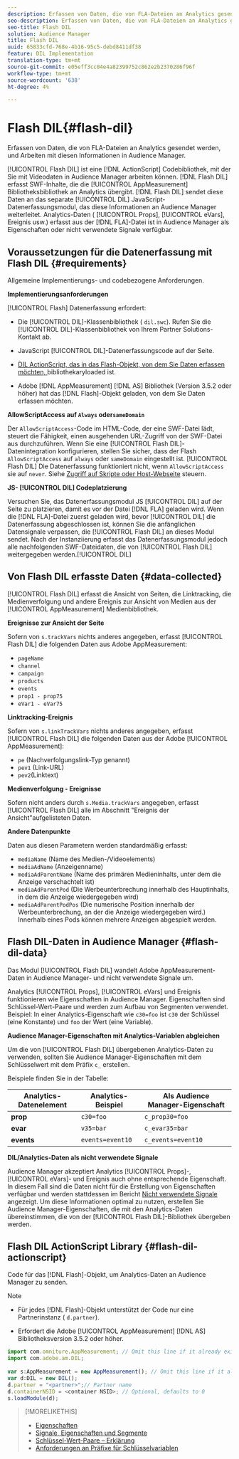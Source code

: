 ```yaml
---
description: Erfassen von Daten, die von FLA-Dateien an Analytics gesendet werden, und Arbeiten mit diesen Informationen in Audience Manager.
seo-description: Erfassen von Daten, die von FLA-Dateien an Analytics gesendet werden, und Arbeiten mit diesen Informationen in Audience Manager.
seo-title: Flash DIL
solution: Audience Manager
title: Flash DIL
uuid: 65833cfd-768e-4b16-95c5-debd8411df38
feature: DIL Implementation
translation-type: tm+mt
source-git-commit: e05eff3cc04e4a82399752c862e2b2370286f96f
workflow-type: tm+mt
source-wordcount: '638'
ht-degree: 4%

---
```



# Flash DIL{#flash-dil}

Erfassen von Daten, die von FLA-Dateien an Analytics gesendet werden, und Arbeiten mit diesen Informationen in Audience Manager.

<!-- 

c_flash_dil_toc.xml

 -->

[!UICONTROL Flash DIL] ist eine  [!DNL ActionScript] Codebibliothek, mit der Sie mit Videodaten in Audience Manager arbeiten können. [!DNL Flash DIL] erfasst SWF-Inhalte, die die  [!UICONTROL AppMeasurement] Bibliotheksbibliothek an Analytics übergibt. [!DNL Flash DIL] sendet diese Daten an das separate  [!UICONTROL DIL] JavaScript-Datenerfassungsmodul, das diese Informationen an Audience Manager weiterleitet. Analytics-Daten ( [!UICONTROL Props], [!UICONTROL eVars], Ereignis usw.) erfasst aus der [!DNL FLA]-Datei ist in Audience Manager als Eigenschaften oder nicht verwendete Signale verfügbar.

## Voraussetzungen für die Datenerfassung mit Flash DIL {#requirements}

Allgemeine Implementierungs- und codebezogene Anforderungen.

<!-- 

c_flash_dil_intro.xml

 -->

**Implementierungsanforderungen**

[!UICONTROL Flash] Datenerfassung erfordert:

* Die [!UICONTROL DIL]-Klassenbibliothek ( `dil.swc`). Rufen Sie die [!UICONTROL DIL]-Klassenbibliothek von Ihrem Partner Solutions-Kontakt ab.

* JavaScript [!UICONTROL DIL]-Datenerfassungscode auf der Seite.
* [DIL ActionScript, das in das Flash-Objekt, von dem Sie Daten erfassen möchten, ](../dil/dil-flash.md#flash-dil-actionscript) bibliothekaryloaded ist.
* Adobe [!DNL AppMeasurement] [!DNL AS] Bibliothek (Version 3.5.2 oder höher) hat das [!DNL Flash]-Objekt geladen, von dem Sie Daten erfassen möchten.

**AllowScriptAccess auf  `Always` oder`sameDomain`**

Der `AllowScriptAccess`-Code im HTML-Code, der eine SWF-Datei lädt, steuert die Fähigkeit, einen ausgehenden URL-Zugriff von der SWF-Datei aus durchzuführen. Wenn Sie eine [!UICONTROL Flash DIL]-Datenintegration konfigurieren, stellen Sie sicher, dass der Flash `AllowScriptAccess` auf `always` oder `sameDomain` eingestellt ist. [!UICONTROL Flash DIL] Die Datenerfassung funktioniert nicht, wenn  `AllowScriptAccess` sie auf  `never`. Siehe [Zugriff auf Skripte oder Host-Webseite](https://helpx.adobe.com/flash/kb/control-access-scripts-host-web.html) steuern.

**JS- [!UICONTROL DIL] Codeplatzierung**

Versuchen Sie, das Datenerfassungsmodul JS [!UICONTROL DIL] auf der Seite zu platzieren, damit es vor der Datei [!DNL FLA] geladen wird. Wenn die [!DNL FLA]-Datei zuerst geladen wird, bevor [!UICONTROL DIL] die Datenerfassung abgeschlossen ist, können Sie die anfänglichen Datensignale verpassen, die [!UICONTROL Flash DIL] an dieses Modul sendet. Nach der Instanziierung erfasst das Datenerfassungsmodul jedoch alle nachfolgenden SWF-Dateidaten, die von [!UICONTROL Flash DIL] weitergegeben werden.[!UICONTROL DIL]

## Von Flash DIL erfasste Daten {#data-collected}

[!UICONTROL Flash DIL] erfasst die Ansicht von Seiten, die Linktracking, die Medienverfolgung und andere Ereignis zur Ansicht von Medien aus der  [!UICONTROL AppMeasurement] Medienbibliothek.

<!-- 

r_flash_dil_data_collected.xml

 -->

**Ereignisse zur Ansicht der Seite**

Sofern von `s.trackVars` nichts anderes angegeben, erfasst [!UICONTROL Flash DIL] die folgenden Daten aus Adobe AppMeasurement:

* `pageName`
* `channel`
* `campaign`
* `products`
* `events`
* `prop1 - prop75`
* `eVar1 - eVar75`

**Linktracking-Ereignis**

Sofern von `s.linkTrackVars` nichts anderes angegeben, erfasst [!UICONTROL Flash DIL] die folgenden Daten aus der Adobe [!UICONTROL AppMeasurement]:

* `pe` (Nachverfolgungslink-Typ genannt)
* `pev1` (Link-URL)
* `pev2`(Linktext)

**Medienverfolgung - Ereignisse**

Sofern nicht anders durch `s.Media.trackVars` angegeben, erfasst [!UICONTROL Flash DIL] alle im Abschnitt &quot;Ereignis der Ansicht&quot;aufgelisteten Daten.

**Andere Datenpunkte**

Daten aus diesen Parametern werden standardmäßig erfasst:

* `mediaName` (Name des Medien-/Videoelements)
* `mediaAdName` (Anzeigenname)
* `mediaAdParentName` (Name des primären Medieninhalts, unter dem die Anzeige verschachtelt ist)
* `mediaAdParentPod` (Die Werbeunterbrechung innerhalb des Hauptinhalts, in dem die Anzeige wiedergegeben wird)
* `mediaAdParentPodPos` (Die numerische Position innerhalb der Werbeunterbrechung, an der die Anzeige wiedergegeben wird.) Innerhalb eines Pods können mehrere Anzeigen abgespielt werden.

## Flash DIL-Daten in Audience Manager {#flash-dil-data}

Das Modul [!UICONTROL Flash DIL] wandelt Adobe AppMeasurement-Daten in Audience Manager- und nicht verwendete Signale um.

<!-- 

c_flash_dil_in_aam.xml

 -->

Analytics [!UICONTROL Props], [!UICONTROL eVars] und Ereignis funktionieren wie Eigenschaften in Audience Manager. Eigenschaften sind Schlüssel-Wert-Paare und werden zum Aufbau von Segmenten verwendet. Beispiel: In einer Analytics-Eigenschaft wie `c30=foo` ist `c30` der Schlüssel (eine Konstante) und `foo` der Wert (eine Variable).

**Audience Manager-Eigenschaften mit Analytics-Variablen abgleichen**

Um die von [!UICONTROL Flash DIL] übergebenen Analytics-Daten zu verwenden, sollten Sie Audience Manager-Eigenschaften mit dem Schlüsselwert mit dem Präfix `c_` erstellen.

Beispiele finden Sie in der Tabelle:

| Analytics-Datenelement | Analytics-Beispiel | Als Audience Manager-Eigenschaft |
|---|---|---|
| **prop** | `c30=foo` | `c_prop30=foo` |
| **evar** | `v35=bar` | `c_evar35=bar` |
| **events** | `events=event10` | `c_events=event10` |

**DIL/Analytics-Daten als nicht verwendete Signale**

Audience Manager akzeptiert Analytics [!UICONTROL Props]-, [!UICONTROL eVars]- und Ereignis auch ohne entsprechende Eigenschaft. In diesem Fall sind die Daten nicht für die Erstellung von Eigenschaften verfügbar und werden stattdessen im Bericht [Nicht verwendete Signale](../reporting/dynamic-reports/unused-signals.md) angezeigt. Um diese Informationen optimal zu nutzen, erstellen Sie Audience Manager-Eigenschaften, die mit den Analytics-Daten übereinstimmen, die von der [!UICONTROL Flash DIL]-Bibliothek übergeben werden.

## Flash DIL ActionScript Library {#flash-dil-actionscript}

Code für das [!DNL Flash]-Objekt, um Analytics-Daten an Audience Manager zu senden.

<!-- 

r_flash_dil_actionscript.xml

 -->

>[!NOTE]
>
>* Für jedes [!DNL Flash]-Objekt unterstützt der Code nur eine Partnerinstanz ( `d.partner`).
   >
   >
* Erfordert die Adobe [!UICONTROL AppMeasurement] [!DNL AS] Bibliotheksversion 3.5.2 oder höher.


```js
import com.omniture.AppMeasurement; // Omit this line if it already exists in the code 
import com.adobe.am.DIL; 
  
var s:AppMeasurement = new AppMeasurement(); // Omit this line if it already exists in the code 
var d:DIL = new DIL(); 
d.partner = "<partner>";// Partner name 
d.containerNSID = <container NSID>; // Optional, defaults to 0 
s.loadModule(d);
```

>[!MORELIKETHIS]
>
>* [Eigenschaften ](../features/traits/trait-details-page.md)
>* [Signale, Eigenschaften und Segmente](../reference/signal-trait-segment.md)
>* [Schlüssel-Wert-Paare – Erklärung](../reference/key-value-pairs-explained.md)
>* [Anforderungen an Präfixe für Schlüsselvariablen](../features/traits/trait-variable-prefixes.md)

